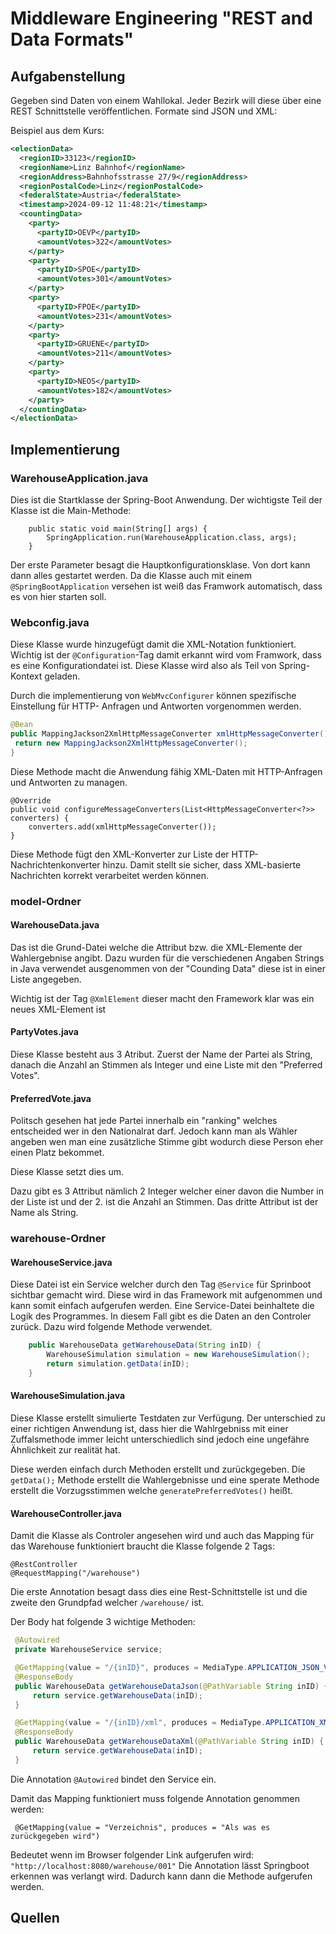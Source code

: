 # Middleware Engineering "REST and Data Formats"

## Aufgabenstellung

Gegeben sind Daten von einem Wahllokal. Jeder Bezirk will diese über eine REST Schnittstelle veröffentlichen. Formate sind JSON und XML:

Beispiel aus dem Kurs:

```xml
<electionData>
  <regionID>33123</regionID>
  <regionName>Linz Bahnhof</regionName>
  <regionAddress>Bahnhofsstrasse 27/9</regionAddress>
  <regionPostalCode>Linz</regionPostalCode>
  <federalState>Austria</federalState>
  <timestamp>2024-09-12 11:48:21</timestamp>
  <countingData>
    <party>
      <partyID>OEVP</partyID>
      <amountVotes>322</amountVotes>
    </party>
    <party>
      <partyID>SPOE</partyID>
      <amountVotes>301</amountVotes>
    </party>
    <party>
      <partyID>FPOE</partyID>
      <amountVotes>231</amountVotes>
    </party>
    <party>
      <partyID>GRUENE</partyID>
      <amountVotes>211</amountVotes>
    </party>
    <party>
      <partyID>NEOS</partyID>
      <amountVotes>182</amountVotes>
    </party>
  </countingData>
</electionData>
```

## Implementierung

### WarehouseApplication.java

Dies ist die Startklasse der Spring-Boot Anwendung. Der wichtigste Teil der Klasse ist die Main-Methode: 


```
	public static void main(String[] args) {
		SpringApplication.run(WarehouseApplication.class, args);
	}
```

Der erste Parameter besagt die Hauptkonfigurationsklase. Von dort kann dann alles gestartet werden. Da die Klasse auch mit einem `@SpringBootApplication` versehen ist weiß das Framwork automatisch, dass es von hier starten soll.

### Webconfig.java

Diese Klasse wurde hinzugefügt damit die XML-Notation funktioniert. Wichtig ist der `@Configuration`-Tag damit erkannt wird vom Framwork, dass es eine Konfigurationdatei ist. Diese Klasse wird also als Teil von Spring-Kontext geladen.

Durch die implementierung von `WebMvcConfigurer` können spezifische Einstellung für HTTP- Anfragen und Antworten vorgenommen werden. 

```java
@Bean
public MappingJackson2XmlHttpMessageConverter xmlHttpMessageConverter() {
 return new MappingJackson2XmlHttpMessageConverter();
}
```

Diese Methode macht die Anwendung fähig XML-Daten mit HTTP-Anfragen und Antworten zu managen. 

```
@Override
public void configureMessageConverters(List<HttpMessageConverter<?>> converters) {
    converters.add(xmlHttpMessageConverter());
}

```

Diese Methode fügt den XML-Konverter zur Liste der HTTP-Nachrichtenkonverter hinzu. Damit stellt sie sicher, dass XML-basierte Nachrichten korrekt verarbeitet werden können.

### model-Ordner

#### WarehouseData.java

Das ist die Grund-Datei welche die Attribut bzw. die XML-Elemente der Wahlergebnise angibt. Dazu wurden für die verschiedenen Angaben Strings in Java verwendet ausgenommen von der "Counding Data" diese ist in einer Liste angegeben. 

Wichtig ist der Tag `@XmlElement` dieser macht den Framework klar was ein neues XML-Element ist

#### PartyVotes.java

Diese Klasse besteht aus 3 Atribut. Zuerst der Name der Partei als String, danach die Anzahl an Stimmen als Integer und eine Liste mit den "Preferred Votes". 

#### PreferredVote.java

Politsch gesehen hat jede Partei innerhalb ein "ranking" welches entscheided wer in den Nationalrat darf. Jedoch kann man als Wähler angeben wen man eine zusätzliche Stimme gibt wodurch diese Person eher einen Platz bekommet. 

Diese Klasse setzt dies um.

Dazu gibt es 3 Attribut nämlich 2 Integer welcher einer davon die Number in der Liste ist und der 2. ist die Anzahl an Stimmen. Das dritte Attribut ist der Name als String.

### warehouse-Ordner

#### WarehouseService.java

Diese Datei ist ein Service welcher durch den Tag `@Service` für Sprinboot sichtbar gemacht wird. Diese wird in das Framework mit aufgenommen und kann somit einfach aufgerufen werden. Eine Service-Datei beinhaltete die Logik des Programmes. In diesem Fall gibt es die Daten an den Controler zurück. Dazu wird folgende Methode verwendet.

```java
    public WarehouseData getWarehouseData(String inID) {
        WarehouseSimulation simulation = new WarehouseSimulation();
        return simulation.getData(inID);
    }
```

#### WarehouseSimulation.java

Diese Klasse erstellt simulierte Testdaten zur Verfügung. Der unterschied zu einer richtigen Anwendung ist, dass hier die Wahlrgebniss mit einer Zuffalsmethode immer leicht unterschiedlich sind jedoch eine ungefähre Ähnlichkeit zur realität hat.

Diese werden einfach durch Methoden erstellt und zurückgegeben. Die `getData();` Methode erstellt die Wahlergebnisse und eine sperate Methode erstellt die Vorzugsstimmen welche `generatePreferredVotes()` heißt.

#### WarehouseController.java

Damit die Klasse als Controler angesehen wird und auch das Mapping für das Warehouse funktioniert braucht die Klasse folgende 2 Tags:


```
@RestController
@RequestMapping("/warehouse")
```

Die erste Annotation besagt dass dies eine Rest-Schnittstelle ist und die zweite den Grundpfad welcher `/warehouse/` ist.

Der Body hat folgende 3 wichtige Methoden:

```java
 @Autowired
 private WarehouseService service;

 @GetMapping(value = "/{inID}", produces = MediaType.APPLICATION_JSON_VALUE)
 @ResponseBody
 public WarehouseData getWarehouseDataJson(@PathVariable String inID) {
     return service.getWarehouseData(inID);
 }

 @GetMapping(value = "/{inID}/xml", produces = MediaType.APPLICATION_XML_VALUE)
 @ResponseBody
 public WarehouseData getWarehouseDataXml(@PathVariable String inID) {
     return service.getWarehouseData(inID);
 }


```

Die Annotation `@Autowired` bindet den Service ein.

Damit das Mapping funktioniert muss folgende Annotation genommen werden:

```
 @GetMapping(value = "Verzeichnis", produces = "Als was es zurückgegeben wird")
```

Bedeutet wenn im Browser folgender Link aufgerufen wird: `"http://localhost:8080/warehouse/001"` Die Annotation lässt Springboot erkennen was verlangt wird. Dadurch kann dann die Methode aufgerufen werden.

## Quellen

